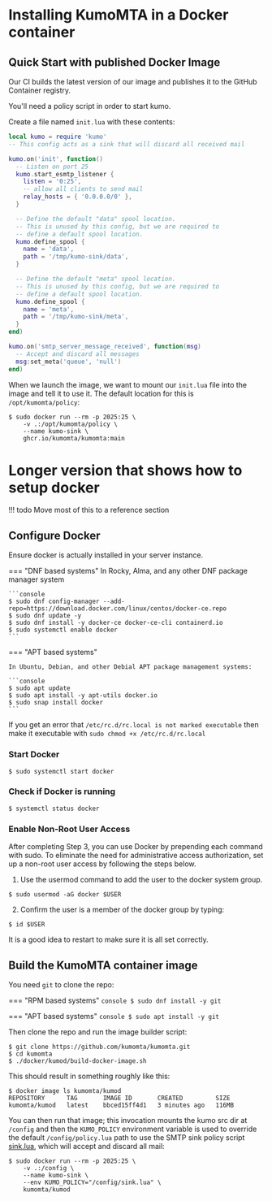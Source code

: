 # Installing KumoMTA in a Docker container

## Quick Start with published Docker Image

Our CI builds the latest version of our image and publishes it
to the GitHub Container registry.

You'll need a policy script in order to start kumo.

Create a file named `init.lua` with these contents:

```lua
local kumo = require 'kumo'
-- This config acts as a sink that will discard all received mail

kumo.on('init', function()
  -- Listen on port 25
  kumo.start_esmtp_listener {
    listen = '0:25',
    -- allow all clients to send mail
    relay_hosts = { '0.0.0.0/0' },
  }

  -- Define the default "data" spool location.
  -- This is unused by this config, but we are required to
  -- define a default spool location.
  kumo.define_spool {
    name = 'data',
    path = '/tmp/kumo-sink/data',
  }

  -- Define the default "meta" spool location.
  -- This is unused by this config, but we are required to
  -- define a default spool location.
  kumo.define_spool {
    name = 'meta',
    path = '/tmp/kumo-sink/meta',
  }
end)

kumo.on('smtp_server_message_received', function(msg)
  -- Accept and discard all messages
  msg:set_meta('queue', 'null')
end)
```

When we launch the image, we want to mount our `init.lua` file into the image
and tell it to use it.  The default location for this is `/opt/kumomta/policy`:

```console
$ sudo docker run --rm -p 2025:25 \
    -v .:/opt/kumomta/policy \
    --name kumo-sink \
    ghcr.io/kumomta/kumomta:main
```

# Longer version that shows how to setup docker

!!! todo
    Move most of this to a reference section

## Configure Docker

Ensure docker is actually installed in your server instance.

=== "DNF based systems"
    In Rocky, Alma, and any other DNF package manager system

    ```console
    $ sudo dnf config-manager --add-repo=https://download.docker.com/linux/centos/docker-ce.repo
    $ sudo dnf update -y
    $ sudo dnf install -y docker-ce docker-ce-cli containerd.io
    $ sudo systemctl enable docker
    ```

=== "APT based systems"

    In Ubuntu, Debian, and other Debial APT package management systems:

    ```console
    $ sudo apt update
    $ sudo apt install -y apt-utils docker.io
    $ sudo snap install docker
    ```

If you get an error that `/etc/rc.d/rc.local is not marked executable` then make it executable with `sudo chmod +x /etc/rc.d/rc.local`

### Start Docker

```console
$ sudo systemctl start docker
```

### Check if Docker is running

```console
$ systemctl status docker
```

### Enable Non-Root User Access

After completing Step 3, you can use Docker by prepending each command with sudo. To eliminate the need for administrative access authorization, set up a non-root user access by following the steps below.

1. Use the usermod command to add the user to the docker system group.
  ```console
  $ sudo usermod -aG docker $USER
  ```

2. Confirm the user is a member of the docker group by typing:
  ```console
  $ id $USER
  ```

It is a good idea to restart to make sure it is all set correctly.

## Build the KumoMTA container image

You need `git` to clone the repo:

=== "RPM based systems"
    ```console
    $ sudo dnf install -y git
    ```

=== "APT based systems"
    ```console
    $ sudo apt install -y git
    ```

Then clone the repo and run the image builder script:

```console
$ git clone https://github.com/kumomta/kumomta.git
$ cd kumomta
$ ./docker/kumod/build-docker-image.sh
```

This should result in something roughly like this:

```console
$ docker image ls kumomta/kumod
REPOSITORY      TAG       IMAGE ID       CREATED         SIZE
kumomta/kumod   latest    bbced15ff4d1   3 minutes ago   116MB
```

You can then run that image; this invocation mounts the kumo src dir at
`/config` and then the `KUMO_POLICY` environment variable is used to override
the default `/config/policy.lua` path to use the SMTP sink policy script
[sink.lua](https://github.com/kumomta/kumomta/blob/main/sink.lua), which will
accept and discard all mail:

```console
$ sudo docker run --rm -p 2025:25 \
    -v .:/config \
    --name kumo-sink \
    --env KUMO_POLICY="/config/sink.lua" \
    kumomta/kumod
```

